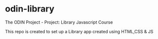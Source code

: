 # odin-library

The ODIN Project - Project: Library
Javascript Course

This repo is created to set up a Library app created using HTML,CSS & JS